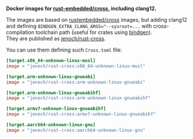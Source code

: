 **Docker images for [rust-embedded/cross](https://github.com/rust-embedded/cross), including clang12.**

The images are based on [rustembedded/cross](https://hub.docker.com/r/rustembedded/cross) images, 
but adding clang12 and defining `BINDGEN_EXTRA_CLANG_ARGS="--sysroot=...` with cross-compilation toolchain path
(useful for crates using [bindgen](https://github.com/rust-lang/rust-bindgen)).  
They are published as [jenoch/rust-cross](https://hub.docker.com/repository/docker/jenoch/rust-cross).

You can use them defining such `Cross.toml` file:
```toml
[target.x86_64-unknown-linux-musl]
image = "jenoch/rust-cross:x86_64-unknown-linux-musl"

[target.arm-unknown-linux-gnueabi]
image = "jenoch/rust-cross:arm-unknown-linux-gnueabi"

[target.arm-unknown-linux-gnueabihf]
image = "jenoch/rust-cross:arm-unknown-linux-gnueabihf"

[target.armv7-unknown-linux-gnueabihf]
image = "jenoch/rust-cross:armv7-unknown-linux-gnueabihf"

[target.aarch64-unknown-linux-gnu]
image = "jenoch/rust-cross:aarch64-unknown-linux-gnu"
```

